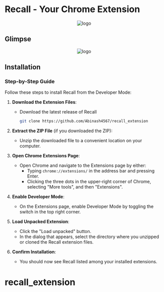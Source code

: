 # Recall - Your Chrome Extension

<p align='center'> 
  <img src="https://github.com/Abinash4567/recall_extension/assets/98229006/7f535317-e1ef-4e39-83c9-f483ccf9be00" alt="logo">
</p>

## Glimpse 
<p align='center'> 
  <img src="https://github.com/Abinash4567/recall_extension/assets/98229006/ae06768a-ddc1-44a3-97a9-c9cbece81c0b" alt="logo">
</p>

## Installation

### Step-by-Step Guide

Follow these steps to install Recall from the Developer Mode:

1. **Download the Extension Files**:
    - Download the latest release of Recall
      ```sh
      git clone https://github.com/Abinash4567/recall_extension
      ```

2. **Extract the ZIP File** (if you downloaded the ZIP):
    - Unzip the downloaded file to a convenient location on your computer.

3. **Open Chrome Extensions Page**:
    - Open Chrome and navigate to the Extensions page by either:
      - Typing `chrome://extensions/` in the address bar and pressing Enter.
      - Clicking the three dots in the upper-right corner of Chrome, selecting "More tools", and then "Extensions".

4. **Enable Developer Mode**:
    - On the Extensions page, enable Developer Mode by toggling the switch in the top right corner.

5. **Load Unpacked Extension**:
    - Click the "Load unpacked" button.
    - In the dialog that appears, select the directory where you unzipped or cloned the Recall extension files.

6. **Confirm Installation**:
    - You should now see Recall listed among your installed extensions.
# recall_extension
